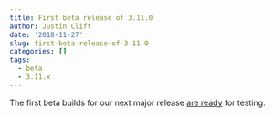 ```yaml
---
title: First beta release of 3.11.0
author: Justin Clift
date: '2018-11-27'
slug: first-beta-release-of-3-11-0
categories: []
tags:
  - beta
  - 3.11.x
---
```

The first beta builds for our next major release [are ready](https://github.com/sqlitebrowser/sqlitebrowser/releases/tag/v3.11.0-beta1) for testing.